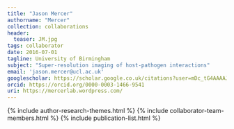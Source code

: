 ```yaml
---
title: "Jason Mercer"
authorname: "Mercer"
collection: collaborations
header:
  teaser: JM.jpg
tags: collaborator
date: 2016-07-01
tagline: University of Birmingham
subject: "Super-resolution imaging of host-pathogen interactions"
email: 'jason.mercer@ucl.ac.uk'
googlescholar: https://scholar.google.co.uk/citations?user=mDc_tG4AAAAJ&hl=en
orcid: https://orcid.org/0000-0003-1466-9541
uri: https://mercerlab.wordpress.com/
---
```

<p align= "justify">

{% include author-research-themes.html %}
{% include collaborator-team-members.html %}
{% include publication-list.html %}
